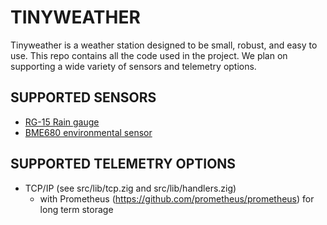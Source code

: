 # TINYWEATHER

Tinyweather is a weather station designed to be small, robust, and easy to use. This repo contains all the code used in the project. We plan on supporting a wide variety of sensors and telemetry options.

## SUPPORTED SENSORS

- [RG-15 Rain gauge](https://rainsensors.com/products/rg-15/)
- [BME680 environmental sensor](https://www.adafruit.com/product/3660?gad_source=1&gclid=Cj0KCQiAvbm7BhC5ARIsAFjwNHt4aP3jwvFgO6DkdhbtbzrC-PJINNyNyOkbHpcYLsULPOdkkomPRW0aAhBmEALw_wcB)

## SUPPORTED TELEMETRY OPTIONS

- TCP/IP (see src/lib/tcp.zig and src/lib/handlers.zig)
  - with Prometheus (https://github.com/prometheus/prometheus) for long term storage


